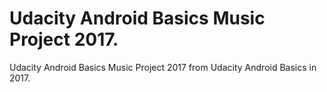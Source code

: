 # Udacity Android Basics Music Project 2017.
Udacity Android Basics Music Project 2017 from Udacity Android Basics in 2017.
